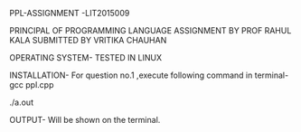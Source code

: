 PPL-ASSIGNMENT -LIT2015009

PRINCIPAL OF PROGRAMMING LANGUAGE ASSIGNMENT BY PROF RAHUL KALA SUBMITTED BY VRITIKA CHAUHAN

OPERATING SYSTEM-
TESTED IN LINUX

INSTALLATION-
For question no.1 ,execute following command in terminal- 
gcc ppl.cpp 

./a.out

OUTPUT-
Will be shown on the terminal.
